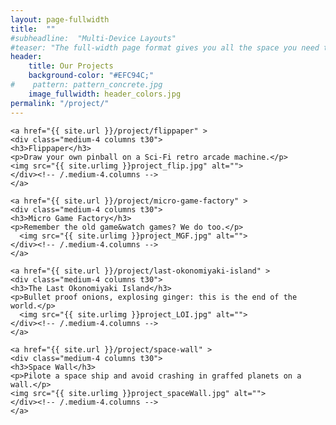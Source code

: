 ```yaml
---
layout: page-fullwidth
title:  ""
#subheadline:  "Multi-Device Layouts"
#teaser: "The full-width page format gives you all the space you need to show your content using the grid."
header:
    title: Our Projects
    background-color: "#EFC94C;"
#    pattern: pattern_concrete.jpg
    image_fullwidth: header_colors.jpg
permalink: "/project/"
---
```




<div class="row">
    
    <a href="{{ site.url }}/project/flippaper" >
    <div class="medium-4 columns t30">
    <h3>Flippaper</h3>
    <p>Draw your own pinball on a Sci-Fi retro arcade machine.</p> 
    <img src="{{ site.urlimg }}project_flip.jpg" alt="">
    </div><!-- /.medium-4.columns -->
    </a>

    <a href="{{ site.url }}/project/micro-game-factory" >
    <div class="medium-4 columns t30">
    <h3>Micro Game Factory</h3>
    <p>Remember the old game&watch games? We do too.</p>
      <img src="{{ site.urlimg }}project_MGF.jpg" alt="">
    </div><!-- /.medium-4.columns -->
    </a>

    <a href="{{ site.url }}/project/last-okonomiyaki-island" >
    <div class="medium-4 columns t30">
    <h3>The Last Okonomiyaki Island</h3>
    <p>Bullet proof onions, explosing ginger: this is the end of the world.</p>
      <img src="{{ site.urlimg }}project_LOI.jpg" alt="">
    </div><!-- /.medium-4.columns -->
    </a>

</div><!-- /.row -->


<div class="row">
    
    <a href="{{ site.url }}/project/space-wall" >
    <div class="medium-4 columns t30">
    <h3>Space Wall</h3>
    <p>Pilote a space ship and avoid crashing in graffed planets on a wall.</p> 
    <img src="{{ site.urlimg }}project_spaceWall.jpg" alt="">
    </div><!-- /.medium-4.columns -->
    </a>

</div><!-- /.row -->

